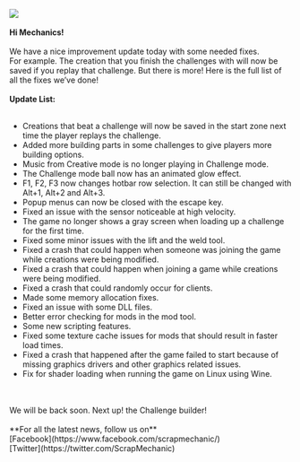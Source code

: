 ![](https://imgur.com/39EOK61.png)<br/>
<br/>
**Hi Mechanics!**<br/>
<br/>
We have a nice improvement update today with some needed fixes. <br/>
For example. The creation that you finish the challenges with will now be saved if you replay that challenge. But there is more! Here is the full list of all the fixes we’ve done! <br/>
<br/>
**Update List:**<br/>
<br/>
* Creations that beat a challenge will now be saved in the start zone next time the player replays the challenge.<br/>
* Added more building parts in some challenges to give players more building options.<br/>
* Music from Creative mode is no longer playing in Challenge mode. <br/>
* The Challenge mode ball now has an animated glow effect.<br/>
* F1, F2, F3 now changes hotbar row selection. It can still be changed with Alt+1, Alt+2 and Alt+3.<br/>
* Popup menus can now be closed with the escape key.<br/>
* Fixed an issue with the sensor noticeable at high velocity.<br/>
* The game no longer shows a gray screen when loading up a challenge for the first time.<br/>
* Fixed some minor issues with the lift and the weld tool.<br/>
* Fixed a crash that could happen when someone was joining the game while creations were being modified.<br/>
* Fixed a crash that could happen when joining a game while creations were being modified.<br/>
* Fixed a crash that could randomly occur for clients.<br/>
* Made some memory allocation fixes.<br/>
* Fixed an issue with some DLL files.<br/>
* Better error checking for mods in the mod tool.<br/>
* Some new scripting features.<br/>
* Fixed some texture cache issues for mods that should result in faster load times.<br/>
* Fixed a crash that happened after the game failed to start because of missing graphics drivers and other graphics related issues.<br/>
* Fix for shader loading when running the game on Linux using Wine.<br/><br/>
<br/>
We will be back soon. Next up! the Challenge builder!<br/>
<br/>
**For all the latest news, follow us on**<br/>
[Facebook](https://www.facebook.com/scrapmechanic/)<br/>
[Twitter](https://twitter.com/ScrapMechanic)